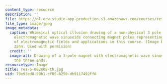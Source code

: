 ```yaml
---
content_type: resource
description: ''
file: https://ol-ocw-studio-app-production.s3.amazonaws.com/courses/res-6-002-electromagnetic-field-theory-a-problem-solving-approach-spring-2008/79e93ed890b1cf058250db9117492ff6_res-6-002s08-th.jpg
file_type: image/jpeg
image_metadata:
  caption: Whimsical optical illusion drawing of a non-physical 3 pole magnet with
    electromagnetic wave sinusoids connecting magnet poles representing the study
    of electromagnetic fields and applications in this course. (Image by Prof. Markus
    Zahn. Used with permision)
  credit: ''
  image-alt: Drawing of a 3-pole magnet with electromagnetic wave sinusoids connecting
    the three ends.
resourcetype: Image
title: res-6-002s08-th.jpg
uid: 79e93ed8-90b1-cf05-8250-db9117492ff6
---
```

